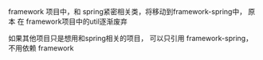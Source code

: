 framework 项目中，和 spring紧密相关类，将移动到framework-spring中， 原本 在 framework项目中的util逐渐废弃

如果其他项目只是想用和spring相关的项目， 可以只引用 framework-spring， 不用依赖 framework